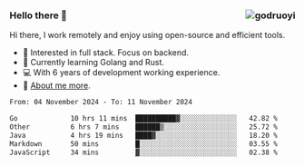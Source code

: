 ### Hello there 👋 <img align="right" src="https://github-readme-stats.vercel.app/api?username=godruoyi&show_icons=true" alt="godruoyi" />

Hi there, I work remotely and enjoy using open-source and efficient tools.

- 🔭 Interested in full stack. Focus on backend.
- 🌱 Currently learning Golang and Rust.
- 💻 With 6 years of development working experience.
- 👒 [About me more](https://godruoyi.com/posts/about-godruoyi).



<!--START_SECTION:waka-->

```txt
From: 04 November 2024 - To: 11 November 2024

Go             10 hrs 11 mins  ██████████▓░░░░░░░░░░░░░░   42.82 %
Other          6 hrs 7 mins    ██████▒░░░░░░░░░░░░░░░░░░   25.72 %
Java           4 hrs 19 mins   ████▓░░░░░░░░░░░░░░░░░░░░   18.20 %
Markdown       50 mins         █░░░░░░░░░░░░░░░░░░░░░░░░   03.55 %
JavaScript     34 mins         ▓░░░░░░░░░░░░░░░░░░░░░░░░   02.38 %
```

<!--END_SECTION:waka-->
